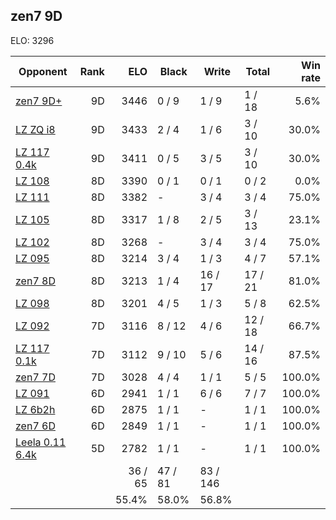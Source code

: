 ## zen7 9D ##

ELO: 3296

Opponent | Rank | ELO | Black | Write | Total | Win rate
---------|-----:|----:|-------|-------|-------|-------:
[zen7 9D+](zen7%209D+.md) | 9D | 3446 | 0 / 9 | 1 / 9 | 1 / 18 | 5.6%
[LZ ZQ i8](LZ%20ZQ%20i8.md) | 9D | 3433 | 2 / 4 | 1 / 6 | 3 / 10 | 30.0%
[LZ 117 0.4k](LZ%20117%200.4k.md) | 9D | 3411 | 0 / 5 | 3 / 5 | 3 / 10 | 30.0%
[LZ 108](LZ%20108.md) | 8D | 3390 | 0 / 1 | 0 / 1 | 0 / 2 | 0.0%
[LZ 111](LZ%20111.md) | 8D | 3382 | - | 3 / 4 | 3 / 4 | 75.0%
[LZ 105](LZ%20105.md) | 8D | 3317 | 1 / 8 | 2 / 5 | 3 / 13 | 23.1%
[LZ 102](LZ%20102.md) | 8D | 3268 | - | 3 / 4 | 3 / 4 | 75.0%
[LZ 095](LZ%20095.md) | 8D | 3214 | 3 / 4 | 1 / 3 | 4 / 7 | 57.1%
[zen7 8D](zen7%208D.md) | 8D | 3213 | 1 / 4 | 16 / 17 | 17 / 21 | 81.0%
[LZ 098](LZ%20098.md) | 8D | 3201 | 4 / 5 | 1 / 3 | 5 / 8 | 62.5%
[LZ 092](LZ%20092.md) | 7D | 3116 | 8 / 12 | 4 / 6 | 12 / 18 | 66.7%
[LZ 117 0.1k](LZ%20117%200.1k.md) | 7D | 3112 | 9 / 10 | 5 / 6 | 14 / 16 | 87.5%
[zen7 7D](zen7%207D.md) | 7D | 3028 | 4 / 4 | 1 / 1 | 5 / 5 | 100.0%
[LZ 091](LZ%20091.md) | 6D | 2941 | 1 / 1 | 6 / 6 | 7 / 7 | 100.0%
[LZ 6b2h](LZ%206b2h.md) | 6D | 2875 | 1 / 1 | - | 1 / 1 | 100.0%
[zen7 6D](zen7%206D.md) | 6D | 2849 | 1 / 1 | - | 1 / 1 | 100.0%
[Leela 0.11 6.4k](Leela%200.11%206.4k.md) | 5D | 2782 | 1 / 1 | - | 1 / 1 | 100.0%
 | | | 36 / 65 | 47 / 81 | 83 / 146 | 
 | | | 55.4% | 58.0% | 56.8% | 
